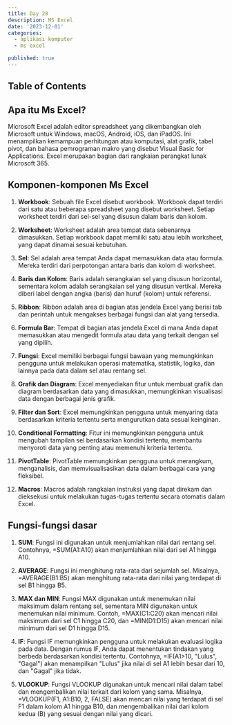 ```yaml
---
title: Day 28
description: MS Excel
date: '2023-12-01'
categories:
  - aplikasi komputer
  - ms excel

published: true
---
```


## Table of Contents

## Apa itu Ms Excel?

Microsoft Excel adalah editor spreadsheet yang dikembangkan oleh Microsoft untuk Windows, macOS, Android, iOS, dan iPadOS. Ini menampilkan kemampuan perhitungan atau komputasi, alat grafik, tabel pivot, dan bahasa pemrograman makro yang disebut Visual Basic for Applications. Excel merupakan bagian dari rangkaian perangkat lunak Microsoft 365.

## Komponen-komponen Ms Excel

1. **Workbook**: Sebuah file Excel disebut workbook. Workbook dapat terdiri dari satu atau beberapa spreadsheet yang disebut worksheet. Setiap worksheet terdiri dari sel-sel yang disusun dalam baris dan kolom.

2. **Worksheet**: Worksheet adalah area tempat data sebenarnya dimasukkan. Setiap workbook dapat memiliki satu atau lebih worksheet, yang dapat dinamai sesuai kebutuhan.

3. **Sel**: Sel adalah area tempat Anda dapat memasukkan data atau formula. Mereka terdiri dari perpotongan antara baris dan kolom di worksheet.

4. **Baris dan Kolom**: Baris adalah serangkaian sel yang disusun horizontal, sementara kolom adalah serangkaian sel yang disusun vertikal. Mereka diberi label dengan angka (baris) dan huruf (kolom) untuk referensi.

5. **Ribbon**: Ribbon adalah area di bagian atas jendela Excel yang berisi tab dan perintah untuk mengakses berbagai fungsi dan alat yang tersedia.

6. **Formula Bar**: Tempat di bagian atas jendela Excel di mana Anda dapat memasukkan atau mengedit formula atau data yang terkait dengan sel yang dipilih.

7. **Fungsi**: Excel memiliki berbagai fungsi bawaan yang memungkinkan pengguna untuk melakukan operasi matematika, statistik, logika, dan lainnya pada data dalam sel atau rentang sel.

8. **Grafik dan Diagram**: Excel menyediakan fitur untuk membuat grafik dan diagram berdasarkan data yang dimasukkan, memungkinkan visualisasi data dengan berbagai jenis grafik.

9. **Filter dan Sort**: Excel memungkinkan pengguna untuk menyaring data berdasarkan kriteria tertentu serta mengurutkan data sesuai keinginan.

10. **Conditional Formatting**: Fitur ini memungkinkan pengguna untuk mengubah tampilan sel berdasarkan kondisi tertentu, membantu menyoroti data yang penting atau memenuhi kriteria tertentu.

11. **PivotTable**: PivotTable memungkinkan pengguna untuk merangkum, menganalisis, dan memvisualisasikan data dalam berbagai cara yang fleksibel.

12. **Macros**: Macros adalah rangkaian instruksi yang dapat direkam dan dieksekusi untuk melakukan tugas-tugas tertentu secara otomatis dalam Excel.

## Fungsi-fungsi dasar

1. **SUM**: Fungsi ini digunakan untuk menjumlahkan nilai dari rentang sel. Contohnya, =SUM(A1:A10) akan menjumlahkan nilai dari sel A1 hingga A10.

2. **AVERAGE**: Fungsi ini menghitung rata-rata dari sejumlah sel. Misalnya, =AVERAGE(B1:B5) akan menghitung rata-rata dari nilai yang terdapat di sel B1 hingga B5.

3. **MAX dan MIN**: Fungsi MAX digunakan untuk menemukan nilai maksimum dalam rentang sel, sementara MIN digunakan untuk menemukan nilai minimum. Contoh, =MAX(C1:C20) akan mencari nilai maksimum dari sel C1 hingga C20, dan =MIN(D1:D15) akan mencari nilai minimum dari sel D1 hingga D15.

4. **IF**: Fungsi IF memungkinkan pengguna untuk melakukan evaluasi logika pada data. Dengan rumus IF, Anda dapat menentukan tindakan yang berbeda berdasarkan kondisi tertentu. Contohnya, =IF(A1>10, "Lulus", "Gagal") akan menampilkan "Lulus" jika nilai di sel A1 lebih besar dari 10, dan "Gagal" jika tidak.

5. **VLOOKUP**: Fungsi VLOOKUP digunakan untuk mencari nilai dalam tabel dan mengembalikan nilai terkait dari kolom yang sama. Misalnya, =VLOOKUP(F1, A1:B10, 2, FALSE) akan mencari nilai yang terdapat di sel F1 dalam kolom A1 hingga B10, dan mengembalikan nilai dari kolom kedua (B) yang sesuai dengan nilai yang dicari.

